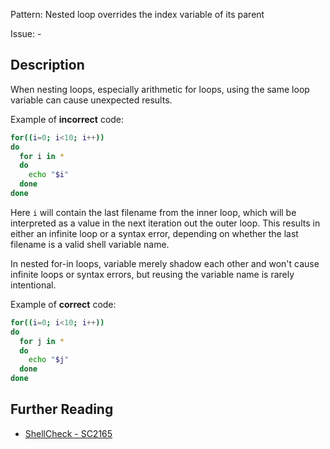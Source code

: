 Pattern: Nested loop overrides the index variable of its parent

Issue: -

## Description

When nesting loops, especially arithmetic for loops, using the same loop variable can cause unexpected results.

Example of **incorrect** code:

```sh
for((i=0; i<10; i++))
do
  for i in *
  do
    echo "$i"
  done
done
```

Here `i` will contain the last filename from the inner loop, which will be interpreted as a value in the next iteration out the outer loop. This results in either an infinite loop or a syntax error, depending on whether the last filename is a valid shell variable name.

In nested for-in loops, variable merely shadow each other and won't cause infinite loops or syntax errors, but reusing the variable name is rarely intentional.

Example of **correct** code:

```sh
for((i=0; i<10; i++))
do
  for j in *
  do
    echo "$j"
  done
done
```

## Further Reading

* [ShellCheck - SC2165](https://github.com/koalaman/shellcheck/wiki/SC2165)
